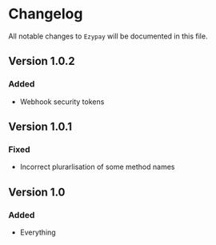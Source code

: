 # Changelog

All notable changes to `Ezypay` will be documented in this file.

## Version 1.0.2

### Added
- Webhook security tokens

## Version 1.0.1

### Fixed
- Incorrect plurarlisation of some method names

## Version 1.0

### Added
- Everything
